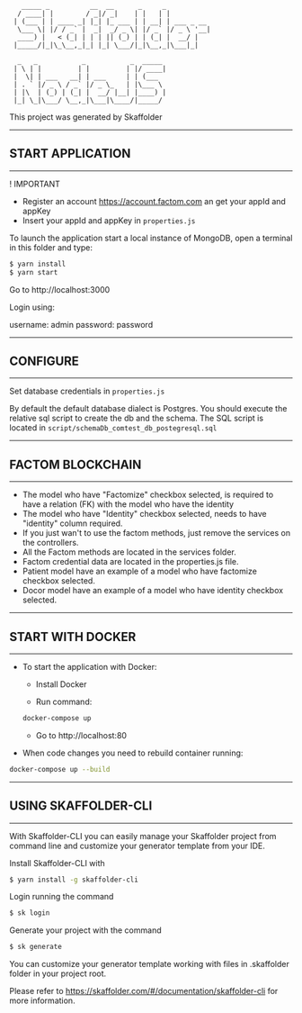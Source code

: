 
```
   _____ _          __  __      _     _           
  / ____| |        / _|/ _|    | |   | |          
 | (___ | | ____ _| |_| |_ ___ | | __| | ___ _ __ 
  \___ \| |/ / _` |  _|  _/ _ \| |/ _` |/ _ \ '__|
  ____) |   < (_| | | | || (_) | | (_| |  __/ |   
 |_____/|_|\_\__,_|_| |_| \___/|_|\__,_|\___|_|   

  _   _           _           _  _____ 
 | \ | |         | |         | |/ ____|
 |  \| | ___   __| | ___     | | (___  
 | . ` |/ _ \ / _` |/ _ \_   | |\___ \ 
 | |\  | (_) | (_| |  __/ |__| |____) |
 |_| \_|\___/ \__,_|\___|\____/|_____/ 
```

This project was generated by Skaffolder

--------------
## START APPLICATION
--------------

! IMPORTANT
* Register an account https://account.factom.com an get your appId and appKey
* Insert your appId and appKey in `properties.js`

To launch the application start a local instance of MongoDB, open a terminal in this folder and type:
``` bash
$ yarn install
$ yarn start
```

Go to http://localhost:3000

Login using:

username:   admin
password:   password

--------------
## CONFIGURE
--------------

Set database credentials in `properties.js`

By default the default database dialect is Postgres.
You should execute the relative sql script to create the db and the schema.
The SQL script is located in  `script/schemaDb_comtest_db_postegresql.sql` 

--------------
## FACTOM BLOCKCHAIN
--------------

* The model who have "Factomize" checkbox selected, is required to have a relation (FK) with the model who have the identity
* The model who have "Identity" checkbox selected, needs to have "identity" column required.
* If you just wan't to use the factom methods, just remove the services on the controllers.
* All the Factom methods are located in the services folder.
* Factom credential data are located in the properties.js file.
* Patient model have an example of a model who have factomize checkbox selected.
* Docor model have an example of a model who have identity checkbox selected.

--------------
## START WITH DOCKER
--------------

* To start the application with Docker:

    * Install Docker

    * Run command:
    ``` bash
    docker-compose up
    ```
    * Go to http://localhost:80


* When code changes you need to rebuild container running:
``` bash
docker-compose up --build
```

--------------
## USING SKAFFOLDER-CLI
--------------

With Skaffolder-CLI you can easily manage your Skaffolder project from command line and customize your generator template from your IDE.

Install Skaffolder-CLI with
``` bash
$ yarn install -g skaffolder-cli
```

Login running the command
``` bash
$ sk login
```

Generate your project with the command
``` bash
$ sk generate
```

You can customize your generator template working with files in .skaffolder folder in your project root.

Please refer to https://skaffolder.com/#/documentation/skaffolder-cli for more information.

